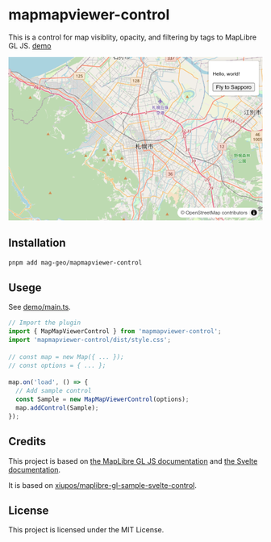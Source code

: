 # mapmapviewer-control

This is a control for map visiblity, opacity, and filtering by tags to MapLibre GL JS. [demo](https://mag-geo.github.io/mapmapviewer-control/)

![Screenshot](img/screenshot.png)

## Installation

```bash
pnpm add mag-geo/mapmapviewer-control
```

## Usege

See [demo/main.ts](./blob/dev/demo/main.ts).

```js
// Import the plugin
import { MapMapViewerControl } from 'mapmapviewer-control';
import 'mapmapviewer-control/dist/style.css';

// const map = new Map({ ... });
// const options = { ... };

map.on('load', () => {
  // Add sample control
  const Sample = new MapMapViewerControl(options);
  map.addControl(Sample);
});
```

## Credits

This project is based on [the MapLibre GL JS documentation](https://maplibre.org/maplibre-gl-js/docs/) and [the Svelte documentation](https://svelte.dev/docs/).

It is based on [xiupos/maplibre-gl-sample-svelte-control](xiupos/maplibre-gl-sample-svelte-control).

## License

This project is licensed under the MIT License.
